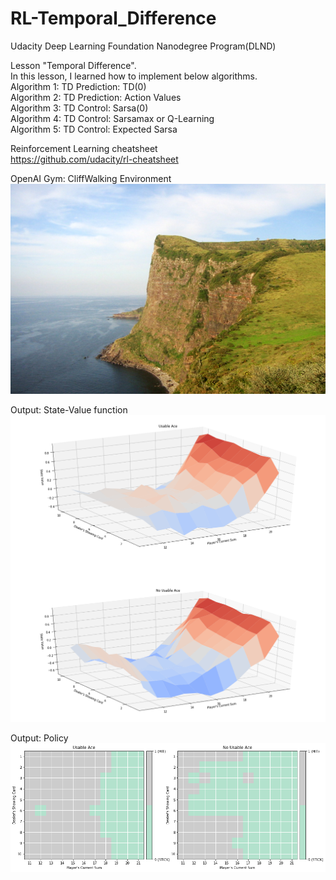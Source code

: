 # RL-Temporal_Difference
Udacity Deep Learning Foundation Nanodegree Program(DLND)  
  
Lesson "Temporal Difference".  
In this lesson, I learned how to implement below algorithms.  
Algorithm 1: TD Prediction: TD(0)  
Algorithm 2: TD Prediction: Action Values  
Algorithm 3: TD Control: Sarsa(0)  
Algorithm 4: TD Control: Sarsamax or Q-Learning  
Algorithm 5: TD Control: Expected Sarsa  
    
Reinforcement Learning cheatsheet  
https://github.com/udacity/rl-cheatsheet  

OpenAI Gym: CliffWalking Environment
![alt text](https://github.com/TakumaKawahara/RL-Temporal_Difference/blob/master/CliffWalkingEnv.jpg)  
  

Output: State-Value function
![alt text](https://github.com/TakumaKawahara/RL-MonteCarloMethods/blob/master/state-value_function.png)  
  
Output: Policy
![alt text](https://github.com/TakumaKawahara/RL-MonteCarloMethods/blob/master/policy.png)  
  

